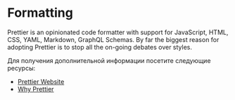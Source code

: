 # Formatting

Prettier is an opinionated code formatter with support for JavaScript, HTML, CSS, YAML, Markdown, GraphQL Schemas. By far the biggest reason for adopting Prettier is to stop all the on-going debates over styles.

Для получения дополнительной информации посетите следующие ресурсы:

- [Prettier Website](https://prettier.io)
- [Why Prettier](https://prettier.io/docs/en/why-prettier.html)
